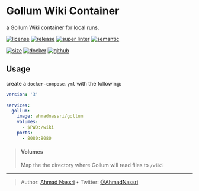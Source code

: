 # Gollum Wiki Container

a Gollum Wiki container for local runs.

[![license][license-img]][license-url]
[![release][release-img]][release-url]
[![super linter][super-linter-img]][super-linter-url]
[![semantic][semantic-img]][semantic-url]

[![size][size-img]][size-url]
[![docker][docker-img]][docker-url]
[![github][github-img]][github-url]

## Usage

create a `docker-compose.yml` with the following:

``` yaml
version: '3'

services:
  gollum:
    image: ahmadnassri/gollum
    volumes:
      - $PWD:/wiki
    ports:
      - 8080:8080
```

> #### Volumes
> 
> Map the the directory where Gollum will read files to `/wiki`

----
> Author: [Ahmad Nassri](https://www.ahmadnassri.com/) &bull;
> Twitter: [@AhmadNassri](https://twitter.com/AhmadNassri)

[license-url]: LICENSE
[license-img]: https://badgen.net/github/license/ahmadnassri/docker-gollum

[release-url]: https://github.com/ahmadnassri/docker-gollum/releases
[release-img]: https://badgen.net/github/release/ahmadnassri/docker-gollum

[super-linter-url]: https://github.com/ahmadnassri/docker-gollum/actions?query=workflow%3Asuper-linter
[super-linter-img]: https://github.com/ahmadnassri/docker-gollum/workflows/super-linter/badge.svg

[semantic-url]: https://github.com/ahmadnassri/docker-gollum/actions?query=workflow%3Arelease
[semantic-img]: https://badgen.net/badge/📦/semantically%20released/blue

[size-url]: https://hub.docker.com/r/ahmadnassri/gollum
[size-img]: https://badgen.net/docker/size/ahmadnassri/gollum

[docker-url]: https://hub.docker.com/r/ahmadnassri/gollum
[docker-img]: https://badgen.net/badge/icon/docker%20hub?icon=docker&label

[github-url]: https://github.com/users/ahmadnassri/packages/container/package/gollum
[github-img]: https://badgen.net/badge/icon/github%20registry?icon=github&label
